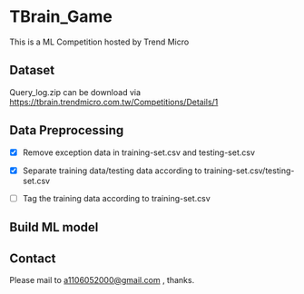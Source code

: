 # TBrain_Game

This is a ML Competition hosted by Trend Micro

## Dataset
Query_log.zip can be download via
https://tbrain.trendmicro.com.tw/Competitions/Details/1

## Data Preprocessing
* [x] Remove exception data in training-set.csv and testing-set.csv 
* [x] Separate training data/testing data according to training-set.csv/testing-set.csv
* [ ] Tag the training data according to training-set.csv


## Build ML model
 
## Contact
Please mail to a1106052000@gmail.com , thanks.

